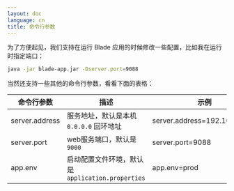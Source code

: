 ```yaml
---
layout: doc
language: cn
title: 命令行参数
---
```


为了方便起见，我们支持在运行 Blade 应用的时候修改一些配置，比如我在运行时指定端口：

```bash
java -jar blade-app.jar -Dserver.port=9088
```

当然还支持一些其他的命令行参数，看看下面的表格：

| 命令行参数 | 描述   |  示例  |
| -------- | -----  | ----  |
| server.address | 服务地址，默认是本机 `0.0.0.0` 回环地址 | server.address=192.168.1.100 |
| server.port | web服务端口，默认是 `9000` | server.port=9088 |
| app.env | 启动配置文件环境，默认是 `application.properties` | app.env=prod |
